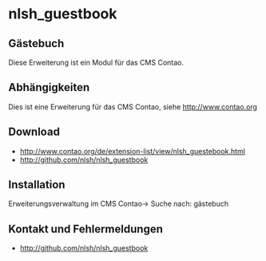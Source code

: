 nlsh_guestbook
=======================

Gästebuch
-----------------------

Diese Erweiterung ist ein Modul für das CMS Contao.

Abhängigkeiten
--------------

Dies ist eine Erweiterung für das CMS Contao, siehe http://www.contao.org

Download
--------

- http://www.contao.org/de/extension-list/view/nlsh_guestebook.html
- http://github.com/nlsh/nlsh_guestbook

Installation
------------

Erweiterungsverwaltung im CMS Contao-> Suche nach: gästebuch

Kontakt und Fehlermeldungen
---------------------------

- http://github.com/nlsh/nlsh_guestbook